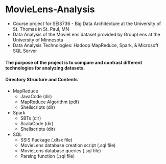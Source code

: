 # MovieLens-Analysis
* Course project for SEIS736 - Big Data Architecture at the University of St. Thomas in St. Paul, MN
* Data Analysis of the MovieLens dataset provided by GroupLens at the University of Minnesota 
* Data Analysis Technologies: Hadoop MapReduce, Spark, & Microsoft SQL Server

#### The purpose of the project is to compare and contrast different technologies for analyzing datasets.

#### Directory Structure and Contents
* MapReduce
    * JavaCode (dir)
    * MapReduce Algorithm (pdf)
    * Shellscripts (dir)
* Spark
    * SBTs (dir)
    * ScalaCode (dir)
    * Shellscripts (dir)
* SQL
    * SSIS Package (.dtsx file)
    * MovieLens database creation script (.sql file)
    * MovieLens database queries (.sql file)
    * Parsing function (.sql file)
